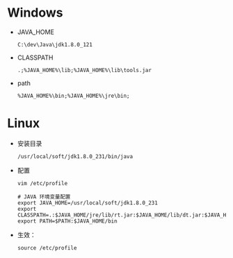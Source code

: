 # Windows

- JAVA_HOME

    ```shell
    C:\dev\Java\jdk1.8.0_121
    ```

- CLASSPATH

    ```shell
    .;%JAVA_HOME%\lib;%JAVA_HOME%\lib\tools.jar
    ```

- path
    
    ```shell
    %JAVA_HOME%\bin;%JAVA_HOME%\jre\bin;
    ```

# Linux

-  安装目录

    ```shell
    /usr/local/soft/jdk1.8.0_231/bin/java
    ```
    
-  配置

    ```shell
    vim /etc/profile
    
    # JAVA 环境变量配置
    export JAVA_HOME=/usr/local/soft/jdk1.8.0_231
    export CLASSPATH=.:$JAVA_HOME/jre/lib/rt.jar:$JAVA_HOME/lib/dt.jar:$JAVA_HOME/lib/tools.jar
    export PATH=$PATH:$JAVA_HOME/bin
    ```

- 生效：

    ```shell
    source /etc/profile
    ```

